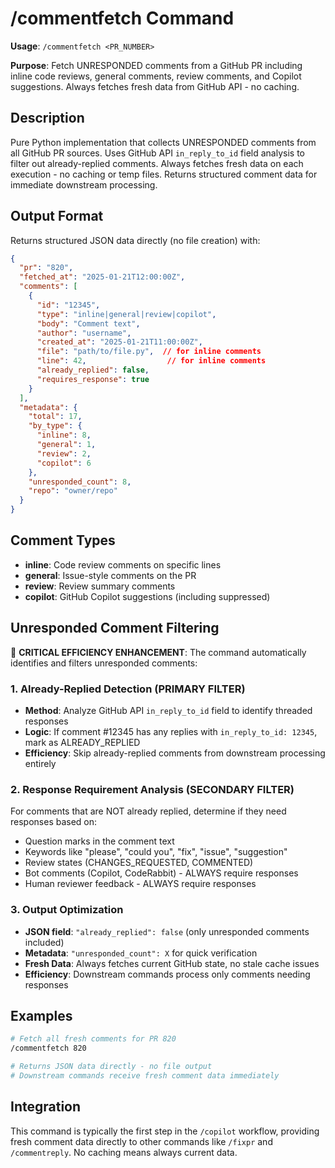 # /commentfetch Command

**Usage**: `/commentfetch <PR_NUMBER>`

**Purpose**: Fetch UNRESPONDED comments from a GitHub PR including inline code reviews, general comments, review comments, and Copilot suggestions. Always fetches fresh data from GitHub API - no caching.

## Description

Pure Python implementation that collects UNRESPONDED comments from all GitHub PR sources. Uses GitHub API `in_reply_to_id` field analysis to filter out already-replied comments. Always fetches fresh data on each execution - no caching or temp files. Returns structured comment data for immediate downstream processing.

## Output Format

Returns structured JSON data directly (no file creation) with:

```json
{
  "pr": "820",
  "fetched_at": "2025-01-21T12:00:00Z",
  "comments": [
    {
      "id": "12345",
      "type": "inline|general|review|copilot",
      "body": "Comment text",
      "author": "username",
      "created_at": "2025-01-21T11:00:00Z",
      "file": "path/to/file.py",  // for inline comments
      "line": 42,                  // for inline comments
      "already_replied": false,
      "requires_response": true
    }
  ],
  "metadata": {
    "total": 17,
    "by_type": {
      "inline": 8,
      "general": 1,
      "review": 2,
      "copilot": 6
    },
    "unresponded_count": 8,
    "repo": "owner/repo"
  }
}
```

## Comment Types

- **inline**: Code review comments on specific lines
- **general**: Issue-style comments on the PR
- **review**: Review summary comments
- **copilot**: GitHub Copilot suggestions (including suppressed)

## Unresponded Comment Filtering

🚨 **CRITICAL EFFICIENCY ENHANCEMENT**: The command automatically identifies and filters unresponded comments:

### 1. Already-Replied Detection (PRIMARY FILTER)
- **Method**: Analyze GitHub API `in_reply_to_id` field to identify threaded responses
- **Logic**: If comment #12345 has any replies with `in_reply_to_id: 12345`, mark as ALREADY_REPLIED
- **Efficiency**: Skip already-replied comments from downstream processing entirely

### 2. Response Requirement Analysis (SECONDARY FILTER)
For comments that are NOT already replied, determine if they need responses based on:
- Question marks in the comment text
- Keywords like "please", "could you", "fix", "issue", "suggestion"
- Review states (CHANGES_REQUESTED, COMMENTED)
- Bot comments (Copilot, CodeRabbit) - ALWAYS require responses
- Human reviewer feedback - ALWAYS require responses

### 3. Output Optimization
- **JSON field**: `"already_replied": false` (only unresponded comments included)
- **Metadata**: `"unresponded_count": X` for quick verification
- **Fresh Data**: Always fetches current GitHub state, no stale cache issues
- **Efficiency**: Downstream commands process only comments needing responses

## Examples

```bash
# Fetch all fresh comments for PR 820
/commentfetch 820

# Returns JSON data directly - no file output
# Downstream commands receive fresh comment data immediately
```

## Integration

This command is typically the first step in the `/copilot` workflow, providing fresh comment data directly to other commands like `/fixpr` and `/commentreply`. No caching means always current data.
